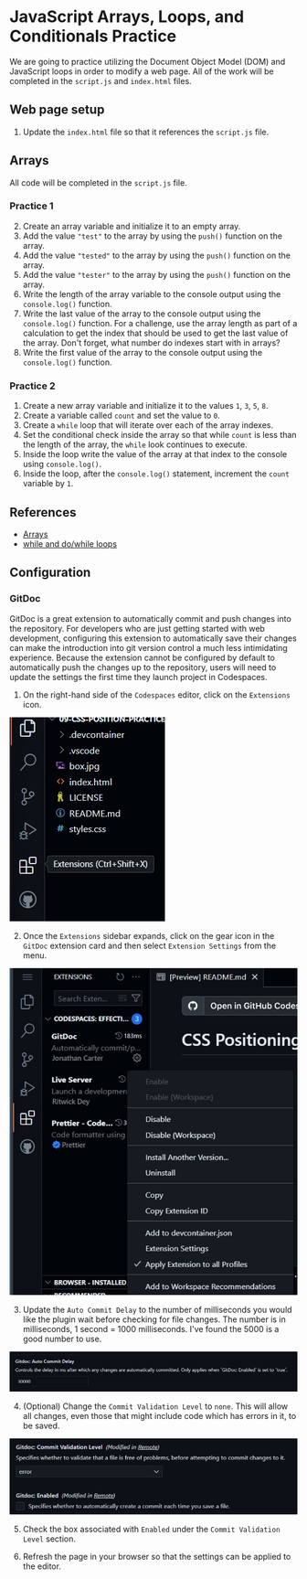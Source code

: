 # JavaScript Arrays, Loops, and Conditionals Practice
We are going to practice utilizing the Document Object Model (DOM) and JavaScript loops in order to modify a web page.  All of the work will be completed in the `script.js` and `index.html` files.

## Web page setup
1. Update the `index.html` file so that it references the `script.js` file.

## Arrays
All code will be completed in the `script.js` file.

### Practice 1
2. Create an array variable and initialize it to an empty array.
3. Add the value `"test"` to the array by using the `push()` function on the array.
4. Add the value `"tested"` to the array by using the `push()` function on the array.
5. Add the value `"tester"` to the array by using the `push()` function on the array.
6. Write the length of the array variable to the console output using the `console.log()` function.
7. Write the last value of the array to the console output using the `console.log()` function.  For a challenge, use the array length as part of a calculation to get the index that should be used to get the last value of the array.  Don't forget, what number do indexes start with in arrays?
8. Write the first value of the array to the console output using the `console.log()` function.

### Practice 2
1. Create a new array variable and initialize it to the values `1`, `3`, `5`, `8`.
2. Create a variable called `count` and set the value to `0`.
3. Create a `while` loop that will iterate over each of the array indexes.
4. Set the conditional check inside the array so that while `count` is less than the length of the array, the `while` look continues to execute.
5. Inside the loop write the value of the array at that index to the console using `console.log()`.
6. Inside the loop, after the `console.log()` statement, increment the `count` variable by `1`.

## References
* [Arrays](https://www.w3schools.com/js/js_arrays.asp)
* [while and do/while loops](https://www.w3schools.com/js/js_loop_while.asp)


## Configuration

### GitDoc

GitDoc is a great extension to automatically commit and push changes into the repository. For developers who are just getting started with web development, configuring this extension to automatically save their changes can make the introduction into git version control a much less intimidating experience. Because the extension cannot be configured by default to automatically push the changes up to the repository, users will need to update the settings the first time they launch project in Codespaces.

1. On the right-hand side of the `Codespaces` editor, click on the `Extensions` icon.

![image](.assets/extensionIcon.jpg) 

2. Once the `Extensions` sidebar expands, click on the gear icon in the `GitDoc` extension card and then select `Extension Settings` from the menu.

![image](.assets/extensionSettingClick.jpg)

3. Update the `Auto Commit Delay` to the number of milliseconds you would like the plugin wait before checking for file changes. The number is in milliseconds, 1 second = 1000 milliseconds. I've found the 5000 is a good number to use.

![image](.assets/autoCommitDelay.jpg) 

4. (Optional) Change the `Commit Validation Level` to `none`. This will allow all changes, even those that might include code which has errors in it, to be saved.

![image](.assets/commitValidation.jpg) 

5. Check the box associated with `Enabled` under the `Commit Validation Level` section.

6. Refresh the page in your browser so that the settings can be applied to the editor.
